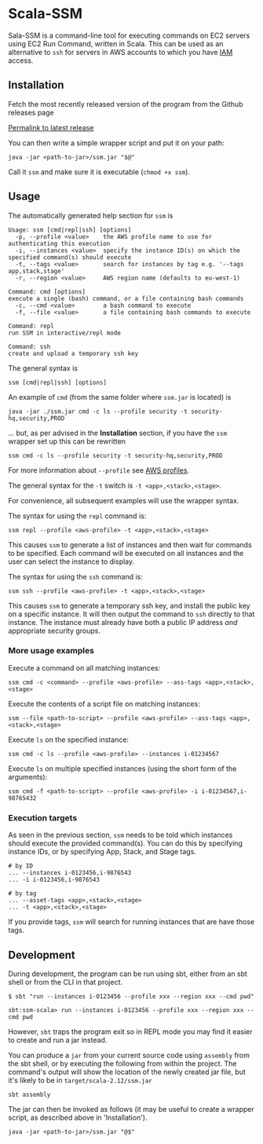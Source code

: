 Scala-SSM
=========

Sala-SSM is a command-line tool for executing commands on EC2 servers
using EC2 Run Command, written in Scala. This can be used as an
alternative to `ssh` for servers in AWS accounts to which you have
[IAM](https://aws.amazon.com/iam/) access.

## Installation

Fetch the most recently released version of the program from the
Github releases page

[Permalink to latest release](https://github.com/guardian/ssm-scala/releases/latest)

You can then write a simple wrapper script and put it on your path:

    java -jar <path-to-jar>/ssm.jar "$@"

Call it `ssm` and make sure it is executable (`chmod +x ssm`).

## Usage

The automatically generated help section for `ssm` is

```
Usage: ssm [cmd|repl|ssh] [options]
  -p, --profile <value>    the AWS profile name to use for authenticating this execution
  -i, --instances <value>  specify the instance ID(s) on which the specified command(s) should execute
  -t, --tags <value>       search for instances by tag e.g. '--tags app,stack,stage'
  -r, --region <value>     AWS region name (defaults to eu-west-1)

Command: cmd [options]
execute a single (bash) command, or a file containing bash commands
  -c, --cmd <value>        a bash command to execute
  -f, --file <value>       a file containing bash commands to execute

Command: repl
run SSM in interactive/repl mode

Command: ssh
create and upload a temporary ssh key
```

The general syntax is 

```
ssm [cmd|repl|ssh] [options]
```

An example of `cmd` (from the same folder where `ssm.jar` is located) is 

```
java -jar ./ssm.jar cmd -c ls --profile security -t security-hq,security,PROD
```

... but, as per advised in the **Installation** section, if you have the `ssm` wrapper set up this can be rewritten 

```
ssm cmd -c ls --profile security -t security-hq,security,PROD
```

For more information about `--profile` see [AWS profiles](https://docs.aws.amazon.com/cli/latest/userguide/cli-multiple-profiles.html).

The general syntax for the `-t` switch is `-t <app>,<stack>,<stage>`. 

For convenience, all subsequent examples will use the wrapper syntax.

The syntax for using the `repl` command is:

```
ssm repl --profile <aws-profile> -t <app>,<stack>,<stage>
```

This causes `ssm` to generate a list of
instances and then wait for commands to be specified.  Each command
will be executed on all instances and the user can select the instance
to display.

The syntax for using the `ssh` command is:

```
ssm ssh --profile <aws-profile> -t <app>,<stack>,<stage> 
```

This causes `ssm` to generate a temporary ssh
key, and install the public key on a specific instance.  It will then
output the command to `ssh` directly to that instance. 
The instance must already have both a public IP address _and_
appropriate security groups.

### More usage examples

Execute a command on all matching instances:

```
ssm cmd -c <command> --profile <aws-profile> --ass-tags <app>,<stack>,<stage>
```

Execute the contents of a script file on matching instances:

```
ssm --file <path-to-script> --profile <aws-profile> --ass-tags <app>,<stack>,<stage>
```

Execute `ls` on the specified instance:

```
ssm cmd -c ls --profile <aws-profile> --instances i-01234567
```

Execute `ls` on multiple specified instances (using the short form of
the arguments):

```
ssm cmd -f <path-to-script> --profile <aws-profile> -i i-01234567,i-98765432
```

### Execution targets

As seen in the previous section, `ssm` needs to be told which 
instances should execute the provided
command(s). You can do this by specifying instance IDs, or by
specifying App, Stack, and Stage tags.

```
# by ID
... --instances i-0123456,i-9876543
... -i i-0123456,i-9876543

# by tag
... --asset-tags <app>,<stack>,<stage>
... -t <app>,<stack>,<stage>
```

If you provide tags, `ssm` will search for running instances that are
have those tags.


## Development

During development, the program can be run using sbt, either from an
sbt shell or from the CLI in that project.

    $ sbt "run --instances i-0123456 --profile xxx --region xxx --cmd pwd"

    sbt:ssm-scala> run --instances i-0123456 --profile xxx --region xxx --cmd pwd

However, `sbt` traps the program exit so in REPL mode you may find it
easier to create and run a jar instead.

You can produce a `jar` from your current source code using `assembly`
from the sbt shell, or by executing the following from within the
project. The command's output will show the location of the newly
created jar file, but it's likely to be in `target/scala-2.12/ssm.jar`

    sbt assembly

The jar can then be invoked as follows (it may be useful to create a
wrapper script, as described above in 'Installation').

    java -jar <path-to-jar>/ssm.jar "@$"

